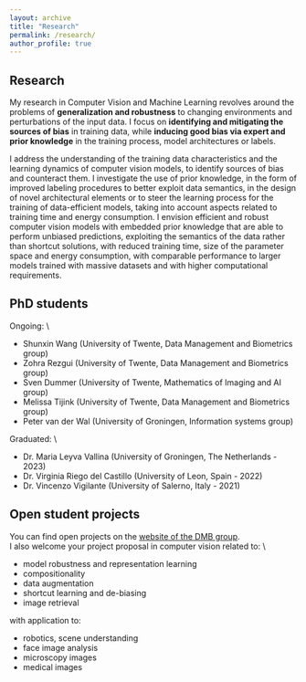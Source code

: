 ```yaml
---
layout: archive
title: "Research"
permalink: /research/
author_profile: true
---
```


Research
------
My research in Computer Vision and Machine Learning revolves around the problems of __generalization and robustness__ to changing environments and perturbations of the input data. I focus on __identifying and mitigating the sources of bias__ in training data, while __inducing good bias via expert and prior knowledge__ in the training process, model architectures or labels.

I address the understanding of the training data characteristics and the learning dynamics of computer vision models, to identify sources of bias and counteract them. I investigate the use of prior knowledge, in the form of improved labeling procedures to better exploit data semantics, in the design of novel architectural elements or to steer the learning process for the training of data-efficient models, taking into account aspects related to training time and energy consumption. I envision efficient and robust computer vision models with embedded prior knowledge that are able to perform unbiased predictions, exploiting the semantics of the data rather than shortcut solutions, with reduced training time, size of the parameter space and energy consumption, with comparable performance to larger models trained with massive datasets and with higher computational requirements.


PhD students
------
Ongoing: \
+ Shunxin Wang (University of Twente, Data Management and Biometrics group)
+ Zohra Rezgui (University of Twente, Data Management and Biometrics group)
+ Sven Dummer (University of Twente, Mathematics of Imaging and AI group)
+ Melissa Tijink (University of Twente, Data Management and Biometrics group)
+ Peter van der Wal (University of Groningen, Information systems group)

Graduated: \
+ Dr. Maria Leyva Vallina (University of Groningen, The Netherlands - 2023)
+ Dr. Virginia Riego del Castillo (University of Leon, Spain - 2022)
+ Dr. Vincenzo Vigilante (University of Salerno, Italy - 2021)



Open student projects
------
You can find open projects on the [website of the DMB group](/research/).  \
I also welcome your project proposal in computer vision related to: \
+ model robustness and representation learning
+ compositionality
+ data augmentation
+ shortcut learning and de-biasing
+ image retrieval

with application to:
+ robotics, scene understanding
+ face image analysis
+ microscopy images
+ medical images
